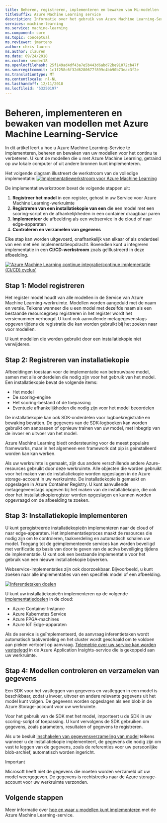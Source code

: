```yaml
---
title: Beheren, registreren, implementeren en bewaken van ML-modellen
titleSuffix: Azure Machine Learning service
description: Informatie over het gebruik van Azure Machine Learning-Service te implementeren, beheren en bewaken van uw modellen voor het continu te verbeteren. U kunt de modellen die u met Azure Machine Learning-Service is getraind op uw lokale computer of uit andere bronnen kunt implementeren.
services: machine-learning
ms.service: machine-learning
ms.component: core
ms.topic: conceptual
ms.reviewer: jmartens
author: chris-lauren
ms.author: clauren
ms.date: 09/24/2018
ms.custom: seodec18
ms.openlocfilehash: 25f149ad4df43a7e5b443d6abd72be91072cb47f
ms.sourcegitcommit: 1c1f258c6f32d6280677f899c4bb90b73eac3f2e
ms.translationtype: MT
ms.contentlocale: nl-NL
ms.lasthandoff: 12/11/2018
ms.locfileid: "53250197"
---
```

# <a name="manage-deploy-and-monitor-models-with-azure-machine-learning-service"></a>Beheren, implementeren en bewaken van modellen met Azure Machine Learning-Service

In dit artikel leert u hoe u Azure Machine Learning-Service te implementeren, beheren en bewaken van uw modellen voor het continu te verbeteren. U kunt de modellen die u met Azure Machine Learning, getraind op uw lokale computer of uit andere bronnen kunt implementeren. 

Het volgende diagram illustreert de werkstroom van de volledige implementatie: [ ![Implementatiewerkstroom voor Azure Machine Learning](media/concept-model-management-and-deployment/deployment-pipeline.png) ](media/concept-model-management-and-deployment/deployment-pipeline.png#lightbox)

De implementatiewerkstroom bevat de volgende stappen uit:
1. **Registreer het model** in een register, gehost in uw Service voor Azure Machine Learning-werkruimte
1. **Registreren van een installatiekopie van een** die een model met een scoring-script en de afhankelijkheden in een container draagbaar paren 
1. **Implementeer** de afbeelding als een webservice in de cloud of naar edge-apparaten
1. **Controleren en verzamelen van gegevens**

Elke stap kan worden uitgevoerd, onafhankelijk van elkaar of als onderdeel van een met één implementatieopdracht. Bovendien kunt u integreren implementatie in een **CI/CD-werkstroom** zoals geïllustreerd in deze afbeelding.

[ !['Azure Machine Learning continue integratie/continue implementatie (CI/CD) cyclus'](media/concept-model-management-and-deployment/model-ci-cd.png) ](media/concept-model-management-and-deployment/model-ci-cd.png#lightbox)


## <a name="step-1-register-model"></a>Stap 1: Model registreren

Het register model houdt van alle modellen in de Service van Azure Machine Learning-werkruimte.
Modellen worden aangeduid met de naam en versie. Telkens wanneer die u een model met dezelfde naam als een bestaande resourcegroep registreren in het register wordt het versienummer verhoogd. U kunt ook aanvullende metagegevenstags opgeven tijdens de registratie die kan worden gebruikt bij het zoeken naar voor modellen.

U kunt modellen die worden gebruikt door een installatiekopie niet verwijderen.

## <a name="step-2-register-image"></a>Stap 2: Registreren van installatiekopie

Afbeeldingen toestaan voor de implementatie van betrouwbare model, samen met alle onderdelen die nodig zijn voor het gebruik van het model. Een installatiekopie bevat de volgende items:

* Het model
* De scoring-engine
* Het scoring-bestand of de toepassing
* Eventuele afhankelijkheden die nodig zijn voor het model beoordelen

De installatiekopie kan ook SDK-onderdelen voor logboekregistratie en bewaking bevatten. De gegevens van de SDK-logboeken kan worden gebruikt om aanpassen of opnieuw trainen van uw model, met inbegrip van de invoer en uitvoer van het model.

Azure Machine Learning biedt ondersteuning voor de meest populaire frameworks, maar in het algemeen een framework dat pip is geïnstalleerd worden kan kan werken.

Als uw werkruimte is gemaakt, zijn dus andere verschillende andere Azure-resources gebruikt door deze werkruimte.
Alle objecten die worden gebruikt voor het maken van de installatiekopie worden opgeslagen in de Azure storage-account in uw werkruimte. De installatiekopie is gemaakt en opgeslagen in Azure Container Registry. U kunt aanvullende metagegevenstags opgeven bij het maken van de installatiekopie, die ook door het installatiekopieregister worden opgeslagen en kunnen worden opgevraagd om de afbeelding te zoeken.

## <a name="step-3-deploy-image"></a>Stap 3: Installatiekopie implementeren

U kunt geregistreerde installatiekopieën implementeren naar de cloud of naar edge-apparaten. Het implementatieproces maakt de resources die nodig zijn om te controleren, taakverdeling en automatisch schalen uw model. Toegang tot de geïmplementeerde services kan worden beveiligd met verificatie op basis van door te geven van de activa beveiliging tijdens de implementatie. U kunt ook een bestaande implementatie voor het gebruik van een nieuwe installatiekopie bijwerken.

Webservice-implementaties zijn ook doorzoekbaar. Bijvoorbeeld, u kunt zoeken naar alle implementaties van een specifiek model of een afbeelding.

[ ![Inferentietaken doelen](media/concept-model-management-and-deployment/inferencing-targets.png) ](media/concept-model-management-and-deployment/inferencing-targets.png#lightbox)

U kunt uw installatiekopieën implementeren op de volgende [implementatiedoelen](how-to-deploy-and-where.md) in de cloud:

* Azure Container Instance
* Azure Kubernetes Service
* Azure FPGA-machines
* Azure IoT Edge-apparaten

Als de service is geïmplementeerd, de aanvraag inferentietaken wordt automatisch taakverdeling en het cluster wordt geschaald om te voldoen aan pieken vertoont op aanvraag. [Telemetrie over uw service kan worden vastgelegd](how-to-enable-app-insights.md) in de Azure Application Insights-service die is gekoppeld aan uw werkruimte.

## <a name="step-4-monitor-models-and-collect-data"></a>Stap 4: Modellen controleren en verzamelen van gegevens

Een SDK voor het vastleggen van gegevens en vastleggen in een model is beschikbaar, zodat u invoer, uitvoer en andere relevante gegevens uit het model kunt volgen. De gegevens worden opgeslagen als een blob in de Azure Storage-account voor uw werkruimte.

Voor het gebruik van de SDK met het model, importeert u de SDK in uw scoring-script of toepassing. U kunt vervolgens de SDK gebruiken om gegevens, zoals parameters, resultaten of gegevens te registreren.

Als u te besluit [inschakelen van gegevensverzameling van model](how-to-enable-data-collection.md) telkens wanneer u de installatiekopie implementeert, de gegevens die nodig zijn om vast te leggen van de gegevens, zoals de referenties voor uw persoonlijke blob-archief, automatisch worden ingericht.

> [!Important]
> Microsoft heeft niet de gegevens die moeten worden verzameld uit uw model weergegeven. De gegevens is rechtstreeks naar de Azure storage-account voor uw werkruimte verzonden.

## <a name="next-steps"></a>Volgende stappen

Meer informatie over [hoe en waar u modellen kunt implementeren](how-to-deploy-and-where.md) met de Azure Machine Learning-service.
